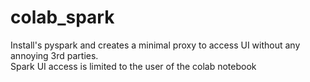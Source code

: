 # colab_spark

Install's pyspark and creates a minimal proxy to access UI without any annoying 3rd parties.<br>
Spark UI access is limited to the user of the colab notebook
